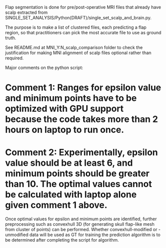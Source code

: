 Flap segmentation is done for pre/post-operative MRI files that already have scalp extracted from SINGLE_SET_ANALYSIS/Python(DRAFT)/single_set_scalp_and_brain.py.

The purpose is to make a list of clustered files, each predicting a flap region, so that practitioners can pick the most accurate file to use as ground truth.

See README.md at MNI_Y:N_scalp_comparison folder to check the justification for making MNI alignment of scalp files optional rather than required.

Major comments on the python script:

# Comment 1: Ranges for epsilon value and minimum points have to be optimized with GPU support because the code takes more than 2 hours on laptop to run once.

# Comment 2: Experimentally, epsilon value should be at least 6, and minimum points should be greater than 10. The optimal values cannot be calculated with laptop alone given comment 1 above. 

Once optimal values for epsilon and minimum points are identified, further preprocessing such as convexhull 3D (for generating skull flap-like mesh from cluster of points) can be performed. Whether convexhull-modified  or -unmodified data will be used as GT for training the prediction algorithm is to be determined after completing the script for algorithm. 
